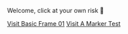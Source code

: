 <html>
    <body style="margin : 0px; overflow: hidden;">
        <p>Welcome, click at your own risk 🧛</p>
      <a href="/basicFrame01.html">Visit Basic Frame 01</a>
      <a href="/a_marker01">Visit A Marker Test</a>
    </body>
</html>
